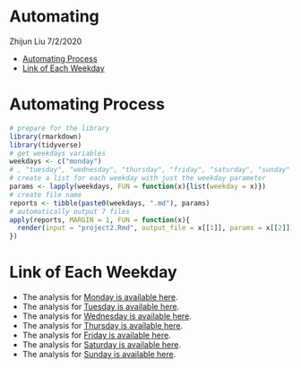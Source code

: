 Automating
================
Zhijun Liu
7/2/2020

  - [Automating Process](#automating-process)
  - [Link of Each Weekday](#link-of-each-weekday)

# Automating Process

``` r
# prepare for the library
library(rmarkdown)
library(tidyverse)
# get weekdays variables
weekdays <- c("monday")
# , "tuesday", "wednesday", "thursday", "friday", "saturday", "sunday"
# create a list for each weekday with just the weekday parameter
params <- lapply(weekdays, FUN = function(x){list(weekday = x)})
# create file name
reports <- tibble(paste0(weekdays, ".md"), params)
# automatically output 7 files
apply(reports, MARGIN = 1, FUN = function(x){
  render(input = "project2.Rmd", output_file = x[[1]], params = x[[2]])
})
```

# Link of Each Weekday

  - The analysis for [Monday is available here](monday.md).
  - The analysis for [Tuesday is available here](tuesday.md).
  - The analysis for [Wednesday is available here](wednesday.md).
  - The analysis for [Thursday is available here](thursday.md).
  - The analysis for [Friday is available here](friday.md).
  - The analysis for [Saturday is available here](saturday.md).
  - The analysis for [Sunday is available here](sunday.md).
